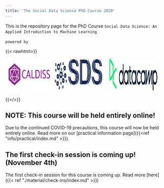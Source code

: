```yaml
---
title: 'The Social Data Science PhD Course 2020'
---
```

This is the repository page for the PhD Course 
`Social Data Science: An Applied Introduction to Machine Learning`

`powered by`

{{< rawhtml>}}

<a href="https://www.en.caldiss.aau.dk/"  target="_blank"><img src="caldiss.png" alt="caldisslogo"
    title="caldisslogo" width="150" height="100" /></a>  <a href="https://sds.aau.dk/"  target="_blank"> <img src="sdslogo.png" alt="sdslogo"
    title="SDSlogo" width="150" height="100"/></a> &ensp;&ensp; <a href="https://www.datacamp.com/"  target="_blank"><img src="DataCampLogo.png" alt="datacamplogo"
    title="datacamplogo" width="150" height="100" /></a>
<br />
<br />
{{</>}}

## NOTE: This course will be held entirely online!

Due to the continued COVID-19 precautions, this course will now be held entirely online. Read more on our [practical information page]({{<ref "info/practical/index.md" >}}).



## The first check-in session is coming up! (November 4th)

The first check-in session for this course is coming up. Read more [here]({{< ref "./material/check-ins/index.md" >}})

